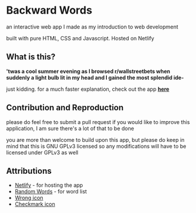 # Backward Words
an interactive web app I made as my introduction to web development

built with pure HTML, CSS and Javascript. Hosted on Netlify

## What is this?
**'twas a cool summer evening as I browsed r/wallstreetbets when suddenly a light bulb lit in my head and I gained the most splendid ide-**

just kidding. for a much faster explanation, check out the app **[here](https://backwardwords.netlify.app/)**

## Contribution and Reproduction
please do feel free to submit a pull request if you would like to improve this application, I am sure there's a lot of that to be done

you are more than welcome to build upon this app, but please do keep in mind that this is GNU GPLv3 licensed so any modifications will have to be licensed under GPLv3 as well

## Attributions
* [Netlify](https://www.netlify.com/) - for hosting the app
* [Random Words](https://www.npmjs.com/package/random-words) - for word list 
* [Wrong icon](https://iconscout.com/icon/wrong-1478329) 
* [Checkmark icon](https://iconscout.com/icon/right-1478289) 







